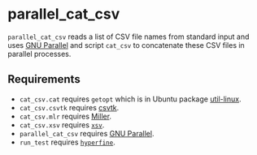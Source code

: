 # parallel_cat_csv

`parallel_cat_csv` reads a list of CSV file names from standard input and uses [GNU Parallel](https://www.gnu.org/software/parallel/) and script `cat_csv` to concatenate these CSV files in parallel processes.

## Requirements

* `cat_csv.cat` requires `getopt` which is in Ubuntu package [util-linux](https://packages.ubuntu.com/jammy/util-linux).
* `cat_csv.csvtk` requires [csvtk](https://bioinf.shenwei.me/csvtk/).
* `cat_csv.mlr` requires [Miller](https://miller.readthedocs.io/).
* `cat_csv.xsv` requires [`xsv`](https://github.com/BurntSushi/xsv).
* `parallel_cat_csv` requires [GNU Parallel](https://www.gnu.org/software/parallel/).
* `run_test` requires [`hyperfine`](https://github.com/sharkdp/hyperfine).
